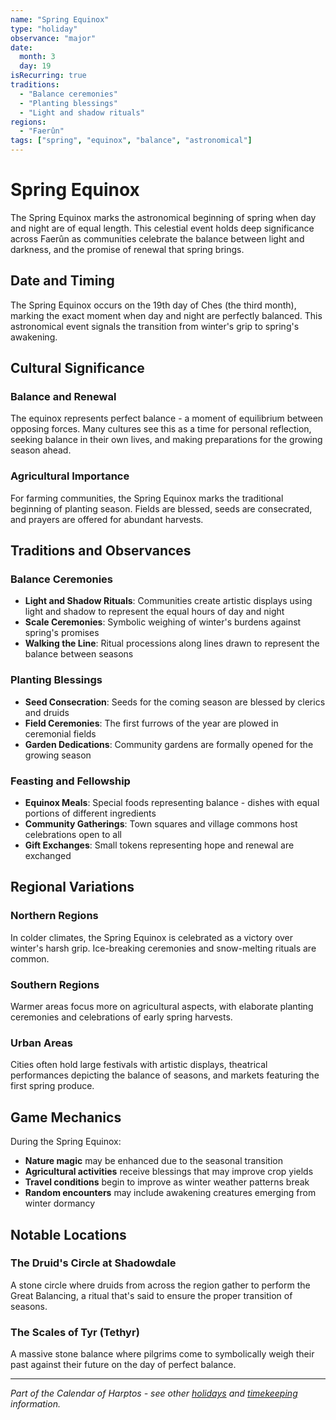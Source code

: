 ```yaml
---
name: "Spring Equinox"
type: "holiday"
observance: "major"
date:
  month: 3
  day: 19
isRecurring: true
traditions:
  - "Balance ceremonies"
  - "Planting blessings"
  - "Light and shadow rituals"
regions:
  - "Faerûn"
tags: ["spring", "equinox", "balance", "astronomical"]
---
```


# Spring Equinox

The Spring Equinox marks the astronomical beginning of spring when day and night are of equal length. This celestial event holds deep significance across Faerûn as communities celebrate the balance between light and darkness, and the promise of renewal that spring brings.

## Date and Timing

The Spring Equinox occurs on the 19th day of Ches (the third month), marking the exact moment when day and night are perfectly balanced. This astronomical event signals the transition from winter's grip to spring's awakening.

## Cultural Significance

### Balance and Renewal

The equinox represents perfect balance - a moment of equilibrium between opposing forces. Many cultures see this as a time for personal reflection, seeking balance in their own lives, and making preparations for the growing season ahead.

### Agricultural Importance

For farming communities, the Spring Equinox marks the traditional beginning of planting season. Fields are blessed, seeds are consecrated, and prayers are offered for abundant harvests.

## Traditions and Observances

### Balance Ceremonies

- **Light and Shadow Rituals**: Communities create artistic displays using light and shadow to represent the equal hours of day and night
- **Scale Ceremonies**: Symbolic weighing of winter's burdens against spring's promises
- **Walking the Line**: Ritual processions along lines drawn to represent the balance between seasons

### Planting Blessings

- **Seed Consecration**: Seeds for the coming season are blessed by clerics and druids
- **Field Ceremonies**: The first furrows of the year are plowed in ceremonial fields
- **Garden Dedications**: Community gardens are formally opened for the growing season

### Feasting and Fellowship

- **Equinox Meals**: Special foods representing balance - dishes with equal portions of different ingredients
- **Community Gatherings**: Town squares and village commons host celebrations open to all
- **Gift Exchanges**: Small tokens representing hope and renewal are exchanged

## Regional Variations

### Northern Regions

In colder climates, the Spring Equinox is celebrated as a victory over winter's harsh grip. Ice-breaking ceremonies and snow-melting rituals are common.

### Southern Regions

Warmer areas focus more on agricultural aspects, with elaborate planting ceremonies and celebrations of early spring harvests.

### Urban Areas

Cities often hold large festivals with artistic displays, theatrical performances depicting the balance of seasons, and markets featuring the first spring produce.

## Game Mechanics

During the Spring Equinox:

- **Nature magic** may be enhanced due to the seasonal transition
- **Agricultural activities** receive blessings that may improve crop yields
- **Travel conditions** begin to improve as winter weather patterns break
- **Random encounters** may include awakening creatures emerging from winter dormancy

## Notable Locations

### The Druid's Circle at Shadowdale

A stone circle where druids from across the region gather to perform the Great Balancing, a ritual that's said to ensure the proper transition of seasons.

### The Scales of Tyr (Tethyr)

A massive stone balance where pilgrims come to symbolically weigh their past against their future on the day of perfect balance.

---

_Part of the Calendar of Harptos - see other [holidays](../holidays/) and [timekeeping](../timekeeping/) information._
